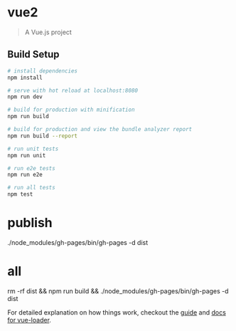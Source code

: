 # vue2

> A Vue.js project

## Build Setup

``` bash
# install dependencies
npm install

# serve with hot reload at localhost:8080
npm run dev

# build for production with minification
npm run build

# build for production and view the bundle analyzer report
npm run build --report

# run unit tests
npm run unit

# run e2e tests
npm run e2e

# run all tests
npm test
```

# publish
./node_modules/gh-pages/bin/gh-pages -d dist

# all
rm -rf dist && npm run build && ./node_modules/gh-pages/bin/gh-pages -d dist


For detailed explanation on how things work, checkout the [guide](http://vuejs-templates.github.io/webpack/) and [docs for vue-loader](http://vuejs.github.io/vue-loader).
